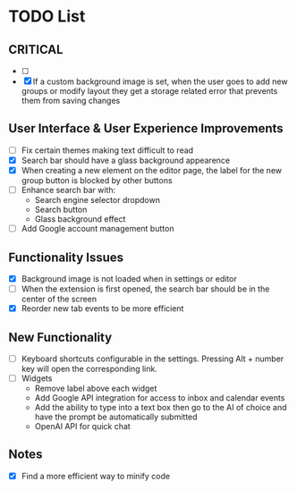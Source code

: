 # TODO List

## CRITICAL
- [ ]  
- [x] If a custom background image is set, when the user goes to add new groups or modify layout they get a storage related error that prevents them from saving changes

## User Interface & User Experience Improvements
- [ ] Fix certain themes making text difficult to read
- [x] Search bar should have a glass background appearence
- [x] When creating a new element on the editor page, the label for the new group button is blocked by other buttons
- [ ] Enhance search bar with:
  - Search engine selector dropdown
  - Search button
  - Glass background effect
- [ ] Add Google account management button

## Functionality Issues
- [x] Background image is not loaded when in settings or editor
- [ ] When the extension is first opened, the search bar should be in the center of the screen
- [x] Reorder new tab events to be more efficient

## New Functionality
- [ ] Keyboard shortcuts configurable in the settings. Pressing Alt + number key will open the corresponding link. 
- [ ] Widgets
    - Remove label above each widget
    - Add Google API integration for access to inbox and calendar events
    - Add the ability to type into a text box then go to the AI of choice and have the prompt be automatically submitted
    - OpenAI API for quick chat

## Notes
- [x] Find a more efficient way to minify code